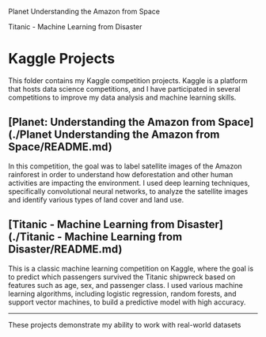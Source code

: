 Planet Understanding the Amazon from Space

Titanic - Machine Learning from Disaster

# Kaggle Projects

This folder contains my Kaggle competition projects. Kaggle is a platform that hosts data science competitions, and I have participated in several competitions to improve my data analysis and machine learning skills.

## [Planet: Understanding the Amazon from Space](./Planet Understanding the Amazon from Space/README.md)

In this competition, the goal was to label satellite images of the Amazon rainforest in order to understand how deforestation and other human activities are impacting the environment. I used deep learning techniques, specifically convolutional neural networks, to analyze the satellite images and identify various types of land cover and land use.

## [Titanic - Machine Learning from Disaster](./Titanic - Machine Learning from Disaster/README.md)

This is a classic machine learning competition on Kaggle, where the goal is to predict which passengers survived the Titanic shipwreck based on features such as age, sex, and passenger class. I used various machine learning algorithms, including logistic regression, random forests, and support vector machines, to build a predictive model with high accuracy.

---

These projects demonstrate my ability to work with real-world datasets
